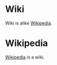 # Wiki

Wiki is alike [Wikipedia](https://www.wikipedia.org).

# Wikipedia

[Wikipedia](https://www.wikipedia.org) is a wiki.